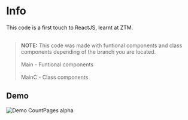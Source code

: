 
# Info
This code is a first touch to ReactJS, learnt at ZTM.
<br><br>
><b>NOTE:</b> This code was made with funtional components and class components depending of the branch you are located.
<br><br>
>Main - Funtional components
<br><br>
>MainC - Class components

## Demo
![Demo CountPages alpha](https://j.gifs.com/x6xgnl.gif)


